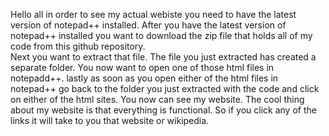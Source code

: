 Hello all in order to see my actual webiste you need to have the latest version of notepad++ installed.
After you have the latest version of notepad++ installed you want to download the zip file that holds all of my code from this github repository.  
Next you want to extract that file. 
The file you just extracted has created a separate folder. You now want to open one of those html files in notepadd++. 
lastly as soon as you open either of the html files in notepad++ go back to the folder you just extracted with the code and click on either of the html sites. 
You now can see my website. 
The cool thing about my website is that everything is functional. So if you click any of the links it will take to you that website or wikipedia. 
